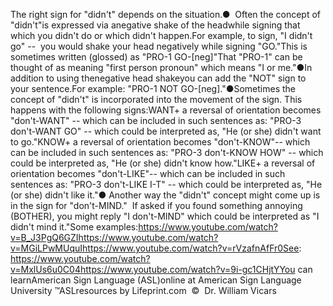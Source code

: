 The right sign for "didn't" depends on the situation.●  Often the concept of "didn't"is 
			expressed via anegative shake of the headwhile 
			signing that which you didn't do or which didn't happen.For example, to sign, "I didn't go" --  you would shake 
			your head negatively while signing "GO."This is sometimes written (glossed) as "PRO-1 GO-[neg]"That "PRO-1" can be thought of as meaning "first person pronoun" 
			which means "I or me."●In addition to using thenegative head shakeyou can 
			add the "NOT" sign to your sentence.For example: "PRO-1 NOT GO-[neg]."●Sometimes the concept of "didn't" 
			is incorporated into the movement of the sign. This happens with the 
			following signs:WANT+ a reversal 
			of orientation becomes "don't-WANT" -- which can be included in such 
			sentences as: "PRO-3 don't-WANT GO" -- which could be interpreted 
			as, "He (or she) didn't want to go."KNOW+ a reversal of orientation 
			becomes "don't-KNOW"-- which can be included in such sentences as: "PRO-3 don't-KNOW 
			HOW" -- which could be interpreted as, "He (or she) didn't know 
			how."LIKE+ a reversal of orientation 
			becomes "don't-LIKE"-- which can be included in such sentences as: 
			"PRO-3 don't-LIKE I-T" -- which could be interpreted as, "He (or 
			she) didn't like it."● Another 
			way the "didn't" concept might come up is in the sign for 
			"don't-MIND."  If asked if you found something annoying 
			(BOTHER), you might reply "I don't-MIND" which could be interpreted 
			as "I didn't mind it."Some 
			examples:https://www.youtube.com/watch?v=B_J3PgQ6GZIhttps://www.youtube.com/watch?v=MGiLPwMUquIhttps://www.youtube.com/watch?v=rVzafnAfFr0See: https://www.youtube.com/watch?v=MxlUs6u0C04https://www.youtube.com/watch?v=9i-gc1CHjtYYou can learnAmerican Sign Language (ASL)online at American Sign Language University ™ASLresources by Lifeprint.com  ©  Dr. William Vicars